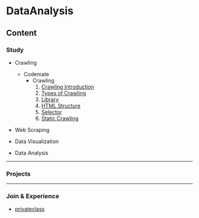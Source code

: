 # DataAnalysis

## Content

### Study
- Crawling
  - Codemate
    - Crawling
      1. [Crawling Introduction](https://github.com/Lim-JiSeon/DataAnalysis/blob/main/Crawling%20%26%20Scraping/codemate/Crawling/Crawling%20Introduction/READ.md)
      2. [Types of Crawling](https://github.com/Lim-JiSeon/DataAnalysis/blob/main/Crawling%20%26%20Scraping/codemate/Crawling/Types%20of%20Crawling/READ.md)
      3. [Library](https://github.com/Lim-JiSeon/DataAnalysis/blob/main/Crawling%20%26%20Scraping/codemate/Crawling/Library/READ.md)
      4. [HTML Structure](https://github.com/Lim-JiSeon/DataAnalysis/blob/main/Crawling%20%26%20Scraping/codemate/Crawling/HTML%20Structure/READ.md)
      5. [Selector](https://github.com/Lim-JiSeon/DataAnalysis/blob/main/Crawling%20%26%20Scraping/codemate/Crawling/Selector/READ.md)
      6. [Static Crawling](https://github.com/Lim-JiSeon/DataAnalysis/blob/main/Crawling%20%26%20Scraping/codemate/Crawling/Static%20Crawling/READ.md)

- Web Scraping

- Data Visualization

- Data Analysis

<hr>

### Projects

<hr>

### Join & Experience
- [privateclass](https://github.com/Lim-JiSeon/DataAnalysis/blob/main/privateclass/README.md)
  
